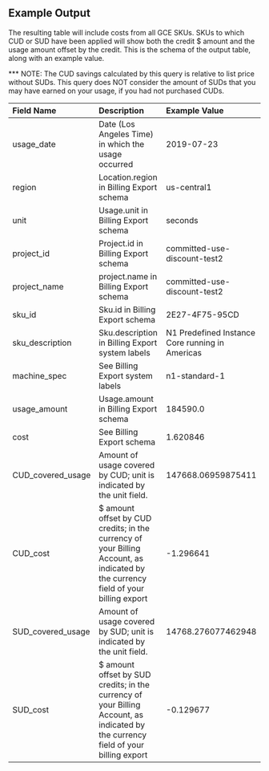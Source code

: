 ## Example Output
The resulting table will include costs from all GCE SKUs. SKUs to which CUD or SUD have been applied will show both the credit $ amount and the usage amount offset by the credit. This is the schema of the output table, along with an example value.

*** NOTE: The CUD savings calculated by this query is relative to list price without SUDs. This query does NOT consider the amount of SUDs that you may have earned on your usage, if you had not purchased CUDs.

| **Field Name** | **Description** | **Example Value** |
| :- | :- | :- |
| usage_date | Date (Los Angeles Time) in which the usage occurred | 2019-07-23 |
| region | Location.region in Billing Export schema | us-central1 |
| unit | Usage.unit in Billing Export schema | seconds |
| project_id | Project.id in Billing Export schema | committed-use-discount-test2 |
| project_name | project.name in Billing Export schema | committed-use-discount-test2 |
| sku_id | Sku.id in Billing Export schema | 2E27-4F75-95CD |
| sku_description | Sku.description in Billing Export system labels | N1 Predefined Instance Core running in Americas |
| machine_spec | See Billing Export system labels | n1-standard-1 |
| usage_amount | Usage.amount in Billing Export schema  | 184590.0 |
| cost | See Billing Export schema | 1.620846 |
| CUD_covered_usage | Amount of usage covered by CUD; unit is indicated by the unit field. | 147668.06959875411 |
| CUD_cost | $ amount offset by CUD credits; in the currency of your Billing Account, as indicated by the currency field of your billing export  | -1.296641 |
| SUD_covered_usage | Amount of usage covered by SUD; unit is indicated by the unit field. | 14768.276077462948 |
| SUD_cost | $ amount offset by SUD credits; in the currency of your Billing Account, as indicated by the currency field of your billing export  | -0.129677 |
